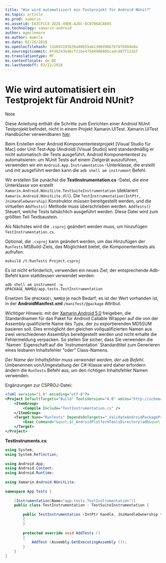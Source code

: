 ```yaml
---
title: "Wie wird automatisiert ein Testprojekt für Android NUnit?"
ms.topic: article
ms.prod: xamarin
ms.assetid: EA3CFCC4-2D2E-49D6-A26C-8C0706ACA045
ms.technology: xamarin-android
author: mgmclemore
ms.author: mamcle
ms.date: 02/16/2018
ms.openlocfilehash: 11b693193b36a80b55a61308d98b76f4f6984e8a
ms.sourcegitcommit: 0fdb243b46cf21be47584900805cadcd077121bf
ms.translationtype: MT
ms.contentlocale: de-DE
ms.lasthandoff: 03/12/2018
---
```

# <a name="how-do-i-automate-an-android-nunit-test-project"></a>Wie wird automatisiert ein Testprojekt für Android NUnit?

> [!NOTE]
> Diese Anleitung enthält die Schritte zum Einrichten einer Android NUnit Testprojekt befindet, nicht in einem Projekt Xamarin.UITest. Xamarin.UITest Handbücher verwendbaren [hier](https://docs.microsoft.com/appcenter/test-cloud/preparing-for-upload/uitest).

Beim Erstellen einer Android Komponententestprojekt [Visual Studio für Mac] oder Unit Test-App (Android) [Visual Studio] wird standardmäßig er nicht automatisch die Tests ausgeführt.
Android Komponententest zu automatisieren: um NUnit Tests auf einem Zielgerät auszuführen, verwenden wir ein `Android.App.Instrumentation` -Unterklasse, die erstellt und mit ausgeführt werden kann die `adb shell am instrument` Befehl.

Wir erstellen Sie zunächst die **TestInstrumentation.cs** -Datei, die eine Unterklasse von erstellt `Xamarin.Android.NUnitLite.TestSuiteInstrumentation` (deklariert `Xamarin.Android.NUnitLite.dll`). Die `TestInstrumentation(IntPtr, JniHandleOwnership)` Konstruktor _müssen_ bereitgestellt werden, und die virtuellen `AddTests()` Methode muss überschrieben werden.
`AddTests()` Steuert, welche Tests tatsächlich ausgeführt werden. Diese Datei wird zum größten Teil Textbaustein.

Als Nächstes wird die `.csproj` geändert werden muss, um hinzufügen `TestInstrumentation.cs`.

Optional, die `.csproj` kann geändert werden, um das Hinzufügen der `RunTests` MSBuild-Ziels, das Möglichkeit bietet, die Komponententests als aufrufen:

```shell
msbuild /t:RunTests Project.csproj
```

Es ist nicht erforderlich, verwenden ein neues Ziel; der entsprechende Adb-Befehl kann stattdessen verwendet werden:

```shell
adb shell am instrument -w @PACKAGE_NAME@/app.tests.TestInstrumentation
```

Ersetzen Sie `@PACKAGE\_NAME@` je nach Bedarf; es ist der Wert vorhanden ist, in der **AndroidManifest.xml** `/manifest/@package` Attribut.

*Wichtiger Hinweis*: mit der [Xamarin.Android 5.0](https://developer.xamarin.com/releases/android/xamarin.android_5/xamarin.android_5.1/#Android_Callable_Wrapper_Naming) freigeben, die Standardnamen für das Paket für Android Callable Wrapper auf die von der Assembly qualifizierte Name des Typs, der zu exportierenden MD5SUM basieren soll. Dies ermöglicht den gleichen vollqualifizierten Namen aus zwei verschiedenen Assemblys bereitgestellt werden und nicht erhalte die Fehlermeldung verpacken. So stellen Sie sicher, dass Sie verwenden die \`Namen\` Eigenschaft auf die \`Instrumentation\` Standardtitel zum Generieren eines lesbaren Inhaltsfehler "oder" Class-Namens.

_Der Name der Inhaltsfehler muss verwendet werden, der `adb` Befehl_. Umbenennen von/Umgestaltung der C#-Klasse wird daher erfordern ändern die `RunTests` Befehl aus, um den richtigen Inhaltsfehler Namen verwenden.

Ergänzungen zur CSPROJ-Datei:

```xml
<?xml version="1.0" encoding="utf-8"?>
<Project DefaultTargets="Build" ToolsVersion="4.0" xmlns="http://schemas.microsoft.com/developer/msbuild/2003">
    <ItemGroup>
        <Compile Include="TestInstrumentation.cs" />
    </ItemGroup>
    <Target Name="RunTests" DependsOnTargets="_ValidateAndroidPackageProperties">
        <Exec Command="&quot;$(_AndroidPlatformToolsDirectory)adb&quot; $(AdbTarget) $(AdbOptions) shell am instrument -w $(_AndroidPackage)/app.tests.TestInstrumentation" />
    </Target>
</Project>
```

**TestInstruments.cs**:

```cs 
using System;
using System.Reflection;
 
using Android.App;
using Android.Content;
using Android.Runtime;
 
using Xamarin.Android.NUnitLite;
 
namespace App.Tests {
 
    [Instrumentation(Name="app.tests.TestInstrumentation")]
    public class TestInstrumentation : TestSuiteInstrumentation {
 
        public TestInstrumentation (IntPtr handle, JniHandleOwnership transfer) : base (handle, transfer)
        {
        }
 
        protected override void AddTests ()
        {
            AddTest (Assembly.GetExecutingAssembly ());
        }
    }
}
```

